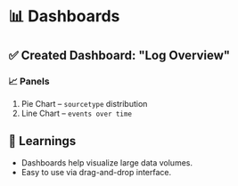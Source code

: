# 📊 Dashboards

## ✅ Created Dashboard: "Log Overview"

### 📈 Panels
1. Pie Chart – `sourcetype` distribution
2. Line Chart – `events over time`

## 🧠 Learnings
- Dashboards help visualize large data volumes.
- Easy to use via drag-and-drop interface.
